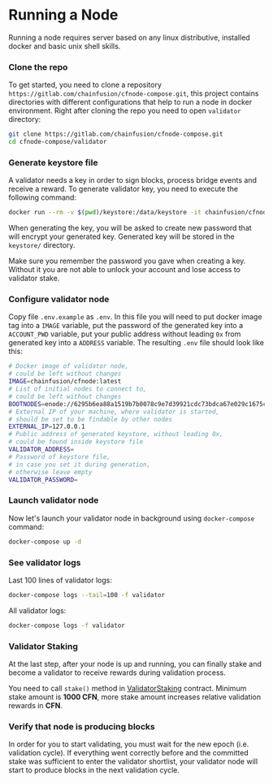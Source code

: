 # Running a Node

Running a node requires server based on any linux distributive, installed docker and basic unix shell skills.

### Clone the repo

To get started, you need to clone a repository `https://gitlab.com/chainfusion/cfnode-compose.git`, this project contains directories with different configurations that help to run a node in docker environment. Right after cloning the repo you need to open `validator` directory:

```bash
git clone https://gitlab.com/chainfusion/cfnode-compose.git
cd cfnode-compose/validator
```

### Generate keystore file

A validator needs a key in order to sign blocks, process bridge events and receive a reward. To generate validator key, you need to execute the following command:

```bash
docker run --rm -v $(pwd)/keystore:/data/keystore -it chainfusion/cfnode:latest account new --datadir=/data
```

When generating the key, you will be asked to create new password that will encrypt your generated key. Generated key will be stored in the `keystore/` directory.

Make sure you remember the password you gave when creating a key. Without it you are not able to unlock your account and lose access to validator stake.

### Configure validator node

Copy file `.env.example` as `.env`. In this file you will need to put docker image tag into a `IMAGE` variable, put the password of the generated key into a `ACCOUNT_PWD` variable, put your public address without leading `0x` from generated key into a `ADDRESS` variable. The resulting `.env` file should look like this:

```bash
# Docker image of validator node,
# could be left without changes
IMAGE=chainfusion/cfnode:latest
# List of initial nodes to connect to,
# could be left without changes
BOOTNODES=enode://6295b6ea88a1519b7b0078c9e7d39921cdc73bdca67e029c1675c67076b0ccdcadc51b2f333f1eafab4ea6501afecb1bad7cb7cd4edaf91e5696ee89dce05edb@bootnode.chainfusion.org:30303
# External IP of your machine, where validator is started,
# should be set to be findable by other nodes
EXTERNAL_IP=127.0.0.1
# Public address of generated keystore, without leading 0x,
# could be found inside keystore file
VALIDATOR_ADDRESS=
# Password of keystore file,
# in case you set it during generation,
# otherwise leave empty
VALIDATOR_PASSWORD=
```

### Launch validator node

Now let's launch your validator node in background using `docker-compose` command:

```bash
docker-compose up -d
```

### See validator logs

Last 100 lines of validator logs:

```bash
docker-compose logs --tail=100 -f validator
```

All validator logs:

```bash
docker-compose logs -f validator
```

### Validator Staking

At the last step, after your node is up and running, you can finally stake and become a validator to receive rewards during validation process.

You need to call `stake()` method in [ValidatorStaking](https://explorer.chainfusion.org/address/0x5E85B5Ab4ABfBf7178B1E92AB9df0C1188e839D1) contract. Minimum stake amount is **1000 CFN**, more stake amount increases relative validation rewards in **CFN**.

### Verify that node is producing blocks

In order for you to start validating, you must wait for the new epoch (i.e. validation cycle). If everything went correctly before and the committed stake was sufficient to enter the validator shortlist, your validator node will start to produce blocks in the next validation cycle.
